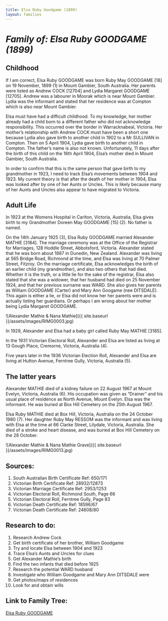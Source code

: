 ```yaml
---
title: Elsa Ruby Goodgame (1899)
layout: families
---
```


*Family of: Elsa Ruby GOODGAME (1899)*
======================================

Childhood
---------

If I am correct, Elsa Ruby GOODGAME was born Ruby May GOODGAME [18] on 19 November, 1899 (1) in Mount Gambier, South Australia. Her parents were listed as Andrew COCK [12704] and Lydia Margaret GOODGAME [12705]. Andrew was a labourer in Moorak which is near Mount Gambier. Lydia was the informant and stated that her residence was at Compton which is also near Mount Gambier.

Elsa must have had a difficult childhood. To my knowledge, her mother already had a child born to a different father who did not acknowledge responsibility. This occurred over the border in Warracknabeal, Victoria. Her mother’s relationship with Andrew COCK must have been a short one because Lydia also gave birth to another child in 1902 to a Mr SULLIVAN in Compton. Then on 5 April 1904, Lydia gave birth to another child in Compton. The father’s name is also not known. Unfortunately, 11 days after the birth of this child on the 16th April 1904, Elsa’s mother died in Mount Gambier, South Australia.

In order to confirm that this is the same person that gave birth to my grandmother in 1923, I need to track Elsa’s movements between 1904 and 1923. My current theory is that after the death of her mother in 1904, Elsa was looked after by one of her Aunts or Uncles. This is likely because many of her Aunts and Uncles also appear to have migrated to Victoria.

Adult Life
----------

In 1923 at the Womens Hospital in Carlton, Victoria, Australia, Elsa gives birth to my Grandmother Doreen May GOODGAME [15] (2). No father is named.

On the 14th January 1925 (3), Elsa Ruby GOODGAME married Alexander MATHIE [3184]. The marriage ceremony was at the Office of the Registrar for Marriages, 128 Hoddle Street, Abbotsford, Victoria. Alexander stated that he was born about 1887 in Dunedin, New Zealand. Alexander was living at 565 Bridge Road, Richmond at the time, and Elsa was living at 70 Palmer Street, Fitzroy. On the marriage certificate, Elsa acknowledges the birth of an earlier child (my grandmother), and also two others that had died. Whether it is the truth, or a little lie for the sake of the registrar, Elsa also stated that she was a widower, that her husband had died on 25 November 1924, and that her previous surname was WARD. She also gives her parents as William GOODGAME (Carter) and Mary Ann Googame (nee DITSDALE). This again is either a lie, or Elsa did not know her her parents were and is actually listing her guardians. Or perhaps I am wrong about her mother being Lydia Margaret GOODGAME.

![Alexander Mathie & Nana Mathie]({{ site.baseurl }}/assets/images/RIMG0003.jpg)

In 1929, Alexander and Elsa had a baby girl called Ruby May MATHIE [3185].

In the 1931 Victorian Electoral Roll, Alexander and Elsa are listed as living at 13 Gough Place, Cremorne, Victoria, Australia (4).

Five years later in the 1936 Victorian Election Roll, Alexander and Elsa are living at Hutton Avenue, Ferntree Gully, Victoria, Australia (5).

The latter years
----------------

Alexander MATHIE died of a kidney failure on 22 August 1967 at Mount Evelyn, Victoria, Australia (6). His occupation was given as “Drainer” and his usual place of residence as North Avenue, Mount Evelyn. Elsa was the informant. He was buried at Box Hill Cemetery on the 25th August 1967.

Elsa Ruby MATHIE died at Box Hill, Victoria, Australia on the 24 October 1980 (7). Her daughter Ruby May RESSOM was the informant and was living with Elsa at the time at 66 Clarke Street, Lilydale, Victoria, Australia. She died of a stroke and heart disease, and was buried at Box Hill Cemetery on the 28 October.

![Alexander Mathie & Nana Mathie Grave]({{ site.baseurl }}/assets/images/RIMG0013.jpg)

Sources:
--------

1. South Australian Birth Certificate Ref: 650/171
2. Victorian Birth Certificate Ref: 28932/12873
3. Victorian Marriage Certificate Ref: 2953/1253
4. Victorian Electoral Roll, Richmond South, Page 66
5. Victorian Electoral Roll, Ferntree Gully, Page 83
6. Victorian Death Certificate Ref: 18596/67
7. Victorian Death Certificate Ref: 24608/80

Research to do:
---------------

1. Research Andrew Cock
2. Get birth certificate of her brother, William Goodgame
3. Try and locate Elsa between 1904 and 1923
4. Trace Elsa’s Aunts and Uncles for clues
5. Get Alexander Mathie’s birth
6. Find the two infants that died before 1925
7. Research the potential WARD husband
8. Investigate who William Goodgame and Mary Ann DITSDALE were
9. Get photos/maps of residences
10. Look for and obtain wills

Link to Family Tree:
--------------------

<a href="{{ site.baseurl }}/RossFamilyTree/ppl/b/a/d15f701444a20c4db157b5c8cab.html">Elsa Ruby GOODGAME</a>
